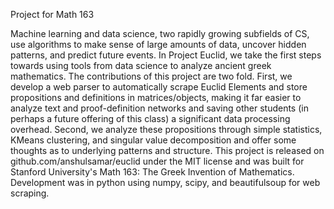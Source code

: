 Project for Math 163

Machine learning and data science, two rapidly growing subfields of CS, use algorithms to make sense of large amounts of data, uncover hidden patterns, and predict future events. In Project Euclid, we take the first steps towards using tools from data science to analyze ancient greek mathematics. The contributions of this project are two fold. First, we develop a web parser to automatically scrape Euclid Elements and store propositions and definitions in matrices/objects, making it far easier to analyze text and proof-definition networks and saving other students (in perhaps a future offering of this class) a significant data processing overhead. Second, we analyze these propositions through simple statistics, KMeans clustering, and singular value decomposition and offer some thoughts as to underlying patterns and structure. This project is released on github.com/anshulsamar/euclid under the MIT license and was built for Stanford University's Math 163: The Greek Invention of Mathematics. Development was in python using numpy, scipy, and beautifulsoup for web scraping.

